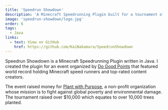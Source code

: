 ```yaml
---
title: 'Speedrun Showdown'
description: 'A Minecraft Speedrunning Plugin built for a tournament of world recording holding Minecraft speed runners and top-rated creators'
image: 'speedrun-showdown/logo.jpg'
order: 6
tags:
  - Java
links:
  - text: View on GitHub
    href: https://github.com/KaiNakamura/SpeedrunShowdown
---
```


Speedrun Showdown is a Minecraft Speedrunning Plugin written in Java. I created the plugin for an event organized by [Do Good Points](https://www.dogoodpoints.com/) that featured world record holding Minecraft speed runners and top-rated content creators.

The event raised money for [Plant with Purpose](https://plantwithpurpose.org/), a non-profit organization whose mission is to fight against global poverty and environmental damage. The tournament raised over $10,000 which equates to over 10,000 trees planted.

